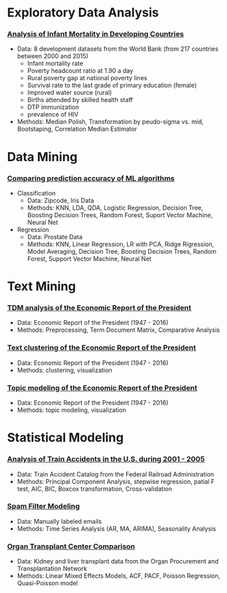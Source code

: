 # Exploratory Data Analysis

### [Analysis of Infant Mortality in Developing Countries](codes/Analysis_of_Infant_Mortality_in_Developing_Countries.R)
 * Data: 8 development datasets from the World Bank (from 217 countries between 2000 and 2015)
   * Infant mortality rate
   * Poverty headcount ratio at 1.90 a day
   * Rural poverty gap at national poverty lines
   * Survival rate to the last grade of primary education (female)
   * Improved water source (rural)
   * Births attended by skilled health staff
   * DTP immunization
   * prevalence of HIV 
 * Methods: Median Polish, Transformation by peudo-sigma vs. mid, Bootstaping, Correlation Median Estimator


# Data Mining

### [Comparing prediction accuracy of ML algorithms](codes/ML_methods_accuracy_comparison.R)
* Classification
  * Data: Zipcode, Iris Data
  * Methods: KNN, LDA, QDA, Logistic Regression, Decision Tree, Boosting Decision Trees, Random Forest, Suport Vector Machine, Neural Net
* Regression
  * Data: Prostate Data
  * Methods: KNN, Linear Regression, LR with PCA, Ridge Rigression, Model Averaging, Decision Tree, Boosting Decision Trees, Random Forest, Support Vector Machine, Neural Net


# Text Mining

### [TDM analysis of the Economic Report of the President](codes/TDM_analysis.R)
 * Data: Economic Report of the President (1947 - 2016)
 * Methods: Preprocessing, Term Document Matrix, Comparative Analysis
 
### [Text clustering of the Economic Report of the President](codes/text_clustering.R)
 * Data: Economic Report of the President (1947 - 2016)
 * Methods: clustering, visualization
 
### [Topic modeling of the Economic Report of the President](codes/text_clustering.R)
 * Data: Economic Report of the President (1947 - 2016)
 * Methods: topic modeling, visualization
 

# Statistical Modeling

### [Analysis of Train Accidents in the U.S. during 2001 - 2005](codes/Train_Accidents.R)
 * Data: Train Accident Catalog from the Federal Railroad Administration
 * Methods: Principal Component Analysis, stepwise regression, patial F test, AIC, BIC, Boxcox transformation, Cross-validation
 
### [Spam Filter Modeling](codes/Spam_Mail_Detection.R)
 * Data: Manually labeled emails
 * Methods: Time Series Analysis (AR, MA, ARIMA), Seasonality Analysis 
 
### [Organ Transplant Center Comparison](codes/Kidney_Transplant.R)
 * Data: Kidney and liver transplant data from the Organ Procurement and Transplantation Network
 * Methods: Linear Mixed Effects Models, ACF, PACF, Poisson Regression, Quasi-Poisson model
